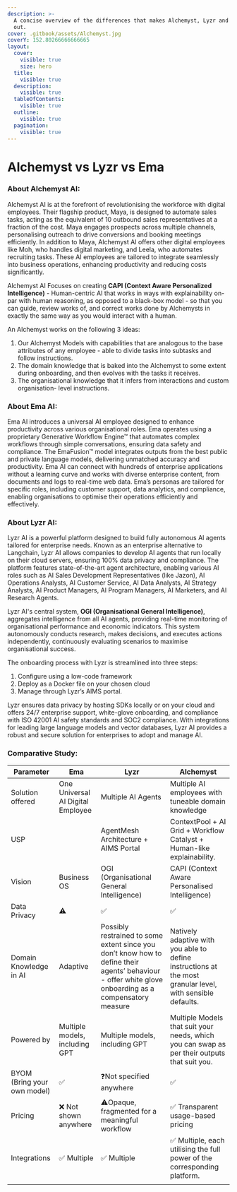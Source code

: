 ```yaml
---
description: >-
  A concise overview of the differences that makes Alchemyst, Lyzr and Ema stand
  out.
cover: .gitbook/assets/Alchemyst.jpg
coverY: 152.80266666666665
layout:
  cover:
    visible: true
    size: hero
  title:
    visible: true
  description:
    visible: true
  tableOfContents:
    visible: true
  outline:
    visible: true
  pagination:
    visible: true
---
```


# Alchemyst vs Lyzr vs Ema

### **About Alchemyst AI**: <a href="#wx31m0b8hp30" id="wx31m0b8hp30"></a>

Alchemyst AI is at the forefront of revolutionising the workforce with digital employees. Their flagship product, Maya, is designed to automate sales tasks, acting as the equivalent of 10 outbound sales representatives at a fraction of the cost. Maya engages prospects across multiple channels, personalising outreach to drive conversions and booking meetings efficiently. In addition to Maya, Alchemyst AI offers other digital employees like Moh, who handles digital marketing, and Leela, who automates recruiting tasks. These AI employees are tailored to integrate seamlessly into business operations, enhancing productivity and reducing costs significantly​.

Alchemyst AI Focuses on creating **CAPI (Context Aware Personalized Intelligence)** - Human-centric AI that works in ways with explainability on-par with human reasoning, as opposed to a black-box model - so that you can guide, review works of, and correct works done by Alchemysts in exactly the same way as you would interact with a human.

An Alchemyst works on the following 3 ideas:

1. Our Alchemyst Models with capabilities that are analogous to the base attributes of any employee - able to divide tasks into subtasks and follow instructions.
2. The domain knowledge that is baked into the Alchemyst to some extent during onboarding, and then evolves with the tasks it receives.
3. The organisational knowledge that it infers from interactions and custom organisation- level instructions.

### **About Ema AI**: <a href="#dt15eq8ah4yg" id="dt15eq8ah4yg"></a>

Ema AI introduces a universal AI employee designed to enhance productivity across various organisational roles. Ema operates using a proprietary Generative Workflow Engine™ that automates complex workflows through simple conversations, ensuring data safety and compliance. The EmaFusion™ model integrates outputs from the best public and private language models, delivering unmatched accuracy and productivity. Ema AI can connect with hundreds of enterprise applications without a learning curve and works with diverse enterprise content, from documents and logs to real-time web data. Ema’s personas are tailored for specific roles, including customer support, data analytics, and compliance, enabling organisations to optimise their operations efficiently and effectively.

### About Lyzr AI: <a href="#id-4wwzz8l5kts9" id="id-4wwzz8l5kts9"></a>

Lyzr AI is a powerful platform designed to build fully autonomous AI agents tailored for enterprise needs. Known as an enterprise alternative to Langchain, Lyzr AI allows companies to develop AI agents that run locally on their cloud servers, ensuring 100% data privacy and compliance. The platform features state-of-the-art agent architecture, enabling various AI roles such as AI Sales Development Representatives (like Jazon), AI Operations Analysts, AI Customer Service, AI Data Analysts, AI Strategy Analysts, AI Product Managers, AI Program Managers, AI Marketers, and AI Research Agents.

Lyzr AI's central system, **OGI (Organisational General Intelligence)**, aggregates intelligence from all AI agents, providing real-time monitoring of organisational performance and economic indicators. This system autonomously conducts research, makes decisions, and executes actions independently, continuously evaluating scenarios to maximise organisational success.

The onboarding process with Lyzr is streamlined into three steps:

1. Configure using a low-code framework
2. Deploy as a Docker file on your chosen cloud
3. Manage through Lyzr’s AIMS portal.

Lyzr ensures data privacy by hosting SDKs locally or on your cloud and offers 24/7 enterprise support, white-glove onboarding, and compliance with ISO 42001 AI safety standards and SOC2 compliance. With integrations for leading large language models and vector databases, Lyzr AI provides a robust and secure solution for enterprises to adopt and manage AI.

### Comparative Study: <a href="#qdhza8x4gei5" id="qdhza8x4gei5"></a>

| Parameter                   | Ema                               | Lyzr                                                                                                                                                   | Alchemyst                                                                                                  |
| --------------------------- | --------------------------------- | ------------------------------------------------------------------------------------------------------------------------------------------------------ | ---------------------------------------------------------------------------------------------------------- |
| Solution offered            | One Universal AI Digital Employee | Multiple AI Agents                                                                                                                                     | Multiple AI employees with tuneable domain knowledge                                                       |
| USP                         |                                   | AgentMesh Architecture + AIMS Portal                                                                                                                   | ContextPool + AI Grid + Workflow Catalyst + Human-like explainability.                                     |
| Vision                      | Business OS                       | OGI (Organisational General Intelligence)                                                                                                              | CAPI (Context Aware Personalised Intelligence)                                                             |
| Data Privacy                | ⚠️                                | ✅                                                                                                                                                      | ✅                                                                                                          |
| Domain Knowledge in AI      | Adaptive                          | Possibly restrained to some extent since you don’t know how to define their agents’ behaviour - offer white glove onboarding as a compensatory measure | Natively adaptive with you able to define instructions at the most granular level, with sensible defaults. |
| Powered by                  | Multiple models, including GPT    | Multiple models, including GPT                                                                                                                         | Multiple Models that suit your needs, which you can swap as per their outputs that suit you.               |
| BYOM (Bring your own model) | ✅                                 | ❓Not specified anywhere                                                                                                                                | ✅                                                                                                          |
| Pricing                     | ❌ Not shown anywhere              | ⚠️Opaque, fragmented for a meaningful workflow                                                                                                         | ✅ Transparent usage-based pricing                                                                          |
| Integrations                | ✅ Multiple                        | ✅ Multiple                                                                                                                                             | ✅ Multiple, each utilising the full power of the corresponding platform.                                   |
|                             |                                   |                                                                                                                                                        |                                                                                                            |
